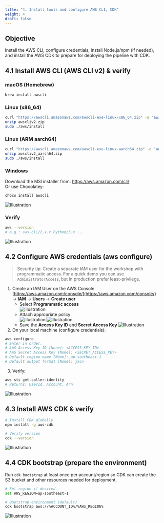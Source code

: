```yaml
---
title: "4. Install tools and configure AWS CLI, CDK"
weight: 4
draft: false
---
```


## Objective
Install the AWS CLI, configure credentials, install Node.js/npm (if needed), and install the AWS CDK to prepare for deploying the pipeline with CDK.

## 4.1 Install AWS CLI (AWS CLI v2) & verify

### macOS (Homebrew)
```bash
brew install awscli
```

### Linux (x86_64)
```bash
curl "https://awscli.amazonaws.com/awscli-exe-linux-x86_64.zip" -o "awscliv2.zip"
unzip awscliv2.zip
sudo ./aws/install
```

### Linux (ARM aarch64)
```bash
curl "https://awscli.amazonaws.com/awscli-exe-linux-aarch64.zip" -o "awscliv2_aarch64.zip"
unzip awscliv2_aarch64.zip
sudo ./aws/install
```

### Windows
Download the MSI installer from: https://aws.amazon.com/cli/  
Or use Chocolatey:
```powershell
choco install awscli
```
![Illustration](/images/download.png)
### Verify
```bash
aws --version
# e.g.: aws-cli/2.x.x Python/3.x ...
```
![Illustration](/images/version.png)

## 4.2 Configure AWS credentials (aws configure)

> Security tip: Create a separate IAM user for the workshop with programmatic access. For a quick demo you can use `AdministratorAccess`, but in production prefer least-privilege.

1. Create an IAM User on the AWS Console [https://aws.amazon.com/console/](https://aws.amazon.com/console/) → **IAM** → **Users** → **Create user**  
   - Select **Programmatic access**  
![Illustration](/images/IAM1.png)
   - Attach appropriate policy  
![Illustration](/images/IAM2.png)
![Illustration](/images/IAM3.png)
   - Save the **Access Key ID** and **Secret Access Key**
![Illustration](/images/IAM4.png)
2. On your local machine (configure credentials):
```bash
aws configure
# Enter in order:
# AWS Access Key ID [None]: <ACCESS_KEY_ID>
# AWS Secret Access Key [None]: <SECRET_ACCESS_KEY>
# Default region name [None]: ap-southeast-1
# Default output format [None]: json
```

3. Verify:
```bash
aws sts get-caller-identity
# Returns: UserId, Account, Arn
```
![Illustration](/images/IAM5.png)

## 4.3 Install AWS CDK & verify
```bash
# Install CDK globally
npm install -g aws-cdk

# Verify version
cdk --version
```
![Illustration](/images/IAM6.png)

## 4.4 CDK bootstrap (prepare the environment)

Run `cdk bootstrap` at least once per account/region so CDK can create the S3 bucket and other resources needed for deployment.

```bash
# Set region if desired
set AWS_REGION=ap-southeast-1

# Bootstrap environment (default)
cdk bootstrap aws://%ACCOUNT_ID%/%AWS_REGION%
```
![Illustration](/images/IAM7.png)
